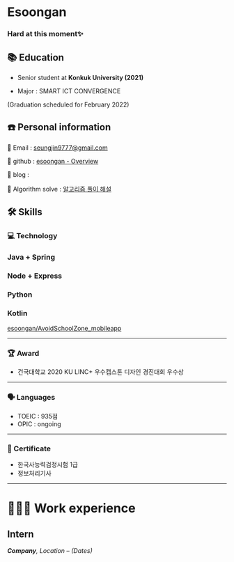 # Esoongan

### Hard at this moment✨ 

## 📚 Education

* Senior student at **Konkuk University (2021)**

* Major : SMART ICT CONVERGENCE

 (Graduation scheduled for February 2022)

## ☎️ Personal information

📧 Email : seungjin9777@gmail.com

🔗  github : [esoongan - Overview](https://github.com/esoongan)

🔗  blog : [](https://esoongan.tistory.com/)

🔗  Algorithm solve : [알고리즘 풀이 해설](https://esoongan.tistory.com/category/%EC%95%8C%EA%B3%A0%EB%A6%AC%EC%A6%98)


## 🛠 Skills

### 💻 Technology

### Java + Spring
[](https://github.com/esoongan/share-market)

### Node + Express

[](https://github.com/esoongan/2020-cloud-webservice-201713069)

### Python 
[](https://esoongan.tistory.com/category/%EC%95%8C%EA%B3%A0%EB%A6%AC%EC%A6%98)

### Kotlin 
[esoongan/AvoidSchoolZone_mobileapp](https://github.com/esoongan/AvoidSchoolZone_mobileapp)

---

### 🏆 Award

- 건국대학교 2020 KU LINC+ 우수캡스톤 디자인 경진대회 우수상

---

### 🗣 Languages

- TOEIC : 935점
- OPIC : ongoing

---

### 📃 Certificate

- 한국사능력검정시험 1급
- 정보처리기사

---

# **👩🏻‍💻** Work experience

## Intern

***Company**, Location – (Dates)*


<!--
**esoongan/esoongan** is a ✨ _special_ ✨ repository because its `README.md` (this file) appears on your GitHub profile.

Here are some ideas to get you started:

- 🔭 I’m currently working on ...
- 🌱 I’m currently learning ...
- 👯 I’m looking to collaborate on ...
- 🤔 I’m looking for help with ...
:pencil2:
- 💬 Ask me about ...
- 📫 How to reach me: ...
- 😄 Pronouns: ...
- ⚡ Fun fact: ...
-->

